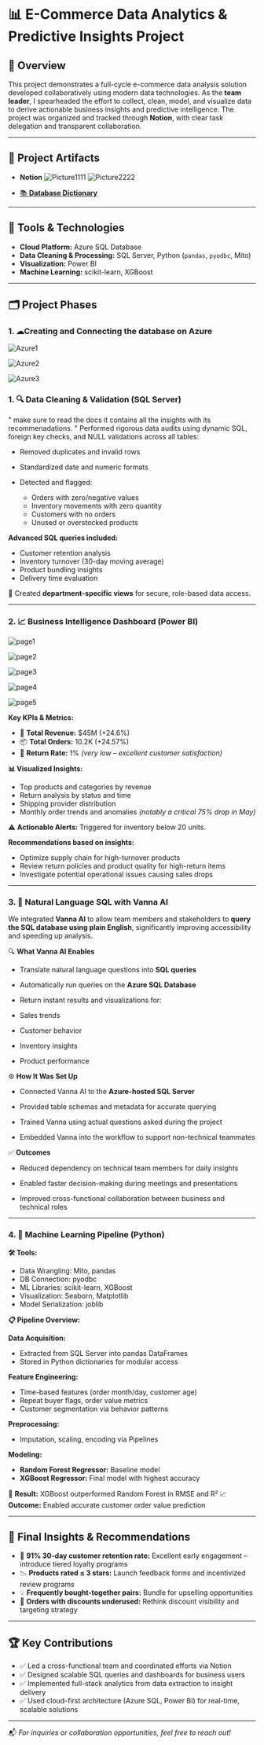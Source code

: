 
# 📊 E-Commerce Data Analytics & Predictive Insights Project

## 🔖 Overview

This project demonstrates a full-cycle e-commerce data analysis solution developed collaboratively using modern data technologies. As the **team leader**, I spearheaded the effort to collect, clean, model, and visualize data to derive actionable business insights and predictive intelligence. The project was organized and tracked through **Notion**, with clear task delegation and transparent collaboration.

---

## 🔗 Project Artifacts

* **Notion**
  ![Picture1111](https://github.com/user-attachments/assets/947af9cd-32a4-40d3-8974-b68b7d5a4088)
  ![Picture2222](https://github.com/user-attachments/assets/f014292a-8074-4374-aff1-1294fde59cb7)


* [📚 **Database Dictionary**](./data_dictionary/database_dictionary.pdf)

---

## 🧩 Tools & Technologies

* **Cloud Platform:** Azure SQL Database
* **Data Cleaning & Processing:** SQL Server, Python (`pandas`, `pyodbc`, Mito)
* **Visualization:** Power BI
* **Machine Learning:** scikit-learn, XGBoost


---

## 🗂️ Project Phases

### 1. ☁Creating and Connecting the database on Azure

![Azure1](https://github.com/user-attachments/assets/7990ed05-57aa-44ed-92e7-cd0da134468e)

![Azure2](https://github.com/user-attachments/assets/cfe9b8e9-56f0-42f8-8321-afbdc9fe6798)

![Azure3](https://github.com/user-attachments/assets/b5fdaea9-8da6-4d18-8b60-40f84ad85165)





### 1. 🔍 Data Cleaning & Validation (SQL Server)
" make sure to read the docs it contains all the insights with its recommenadations. "
Performed rigorous data audits using dynamic SQL, foreign key checks, and NULL validations across all tables:

* Removed duplicates and invalid rows
* Standardized date and numeric formats
* Detected and flagged:

  * Orders with zero/negative values
  * Inventory movements with zero quantity
  * Customers with no orders
  * Unused or overstocked products

**Advanced SQL queries included:**

* Customer retention analysis
* Inventory turnover (30-day moving average)
* Product bundling insights
* Delivery time evaluation

📌 Created **department-specific views** for secure, role-based data access.

---

### 2. 📈 Business Intelligence Dashboard (Power BI)
![page1](https://github.com/user-attachments/assets/97604150-cc5a-4a7f-9629-a4ae3772732e)

![page2](https://github.com/user-attachments/assets/5175b498-9033-4e1a-93fa-08b5ef90f02a)

![page3](https://github.com/user-attachments/assets/f39d0074-16b0-422b-9e4a-2bbf9ddfcdf2)

![page4](https://github.com/user-attachments/assets/7a22f572-c649-4657-b3f4-962a2e5e64ad)

![page5](https://github.com/user-attachments/assets/34586619-c588-4bcd-b44d-abf257e06a7c)





**Key KPIs & Metrics:**

* 🧾 **Total Revenue:** \$45M (+24.6%)
* 📦 **Total Orders:** 10.2K (+24.57%)
* 🔁 **Return Rate:** 1% *(very low – excellent customer satisfaction)*

**📊 Visualized Insights:**

* Top products and categories by revenue
* Return analysis by status and time
* Shipping provider distribution
* Monthly order trends and anomalies *(notably a critical 75% drop in May)*

⚠️ **Actionable Alerts:** Triggered for inventory below 20 units.

**Recommendations based on insights:**

* Optimize supply chain for high-turnover products
* Review return policies and product quality for high-return items
* Investigate potential operational issues causing sales drops

---

### 3. 💬 Natural Language SQL with Vanna AI
We integrated **Vanna AI** to allow team members and stakeholders to **query the SQL database using plain English**, significantly improving accessibility and speeding up analysis.

🔍 **What Vanna AI Enables**
* Translate natural language questions into **SQL queries**

* Automatically run queries on the **Azure SQL Database**

* Return instant results and visualizations for:

* Sales trends

* Customer behavior

* Inventory insights

* Product performance

⚙️ **How It Was Set Up**
* Connected Vanna AI to the **Azure-hosted SQL Server**

* Provided table schemas and metadata for accurate querying

* Trained Vanna using actual questions asked during the project

* Embedded Vanna into the workflow to support non-technical teammates

✅ **Outcomes**
* Reduced dependency on technical team members for daily insights

* Enabled faster decision-making during meetings and presentations

* Improved cross-functional collaboration between business and technical roles


---

### 4. 🧠 Machine Learning Pipeline (Python)

**🛠 Tools:**

* Data Wrangling: Mito, pandas
* DB Connection: pyodbc
* ML Libraries: scikit-learn, XGBoost
* Visualization: Seaborn, Matplotlib
* Model Serialization: joblib

**📋 Pipeline Overview:**

**Data Acquisition:**

* Extracted from SQL Server into pandas DataFrames
* Stored in Python dictionaries for modular access

**Feature Engineering:**

* Time-based features (order month/day, customer age)
* Repeat buyer flags, order value metrics
* Customer segmentation via behavior patterns

**Preprocessing:**

* Imputation, scaling, encoding via Pipelines

**Modeling:**

* **Random Forest Regressor:** Baseline model
* **XGBoost Regressor:** Final model with highest accuracy

🧠 **Result:** XGBoost outperformed Random Forest in RMSE and R²
📈 **Outcome:** Enabled accurate customer order value prediction

---

## 🎯 Final Insights & Recommendations

* 🚀 **91% 30-day customer retention rate:** Excellent early engagement – introduce tiered loyalty programs
* 📉 **Products rated ≤ 3 stars:** Launch feedback forms and incentivized review programs
* 💡 **Frequently bought-together pairs:** Bundle for upselling opportunities
* 🔁 **Orders with discounts underused:** Rethink discount visibility and targeting strategy

---

## 🏆 Key Contributions

* ✅ Led a cross-functional team and coordinated efforts via Notion
* ✅ Designed scalable SQL queries and dashboards for business users
* ✅ Implemented full-stack analytics from data extraction to insight delivery
* ✅ Used cloud-first architecture (Azure SQL, Power BI) for real-time, scalable solutions

---

📬 *For inquiries or collaboration opportunities, feel free to reach out!*

